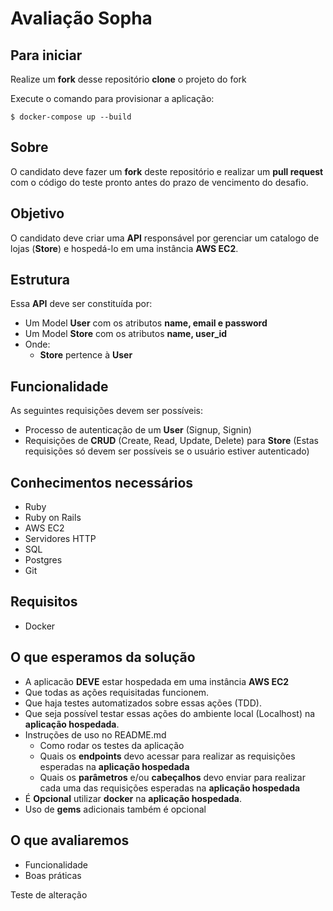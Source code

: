 

# Avaliação Sopha
## Para iniciar
Realize um **fork** desse repositório
**clone** o projeto do fork

Execute o comando para provisionar a aplicação:

    $ docker-compose up --build

## Sobre
O candidato deve fazer um **fork** deste repositório e realizar um **pull request** com o código do teste pronto antes do prazo de vencimento do desafio.

## Objetivo

O candidato deve criar uma **API** responsável por gerenciar um catalogo de lojas (**Store**)  e hospedá-lo em uma instância **AWS EC2**.

## Estrutura
Essa **API** deve ser constituída por:

 - Um Model **User** com os atributos **name, email e password**
 - Um Model **Store** com os atributos **name, user_id**
 -  Onde:
	 - **Store** pertence à **User**
	 
## Funcionalidade
As seguintes requisições devem ser possíveis:

 - Processo de autenticação de um **User** (Signup, Signin)
  - Requisições de **CRUD** (Create, Read, Update, Delete) para **Store**  (Estas requisições só devem ser possíveis se o usuário estiver autenticado)


## Conhecimentos necessários
-  Ruby
-  Ruby on Rails
-  AWS EC2
-  Servidores HTTP
-  SQL
-  Postgres 
-   Git

## Requisitos

-   Docker

## O que esperamos da solução
 -  A aplicacão **DEVE** estar hospedada em uma instância **AWS EC2**
 -  Que todas as ações requisitadas funcionem.
 -  Que haja testes automatizados sobre essas ações (TDD).
 -  Que seja possível testar essas ações do ambiente local (Localhost) na **aplicação hospedada**.
 -  Instruções de uso no README.md
	 - Como rodar os testes da aplicação
	 - Quais os **endpoints** devo acessar para realizar as requisições esperadas na **aplicação hospedada**
	 - Quais os **parâmetros** e/ou **cabeçalhos**  devo enviar para realizar cada uma das requisições esperadas na **aplicação hospedada**
 -  É **Opcional** utilizar **docker** na **aplicação hospedada**.
 - Uso de **gems** adicionais também é opcional

## O que avaliaremos

 - Funcionalidade
 - Boas práticas

Teste de alteração
